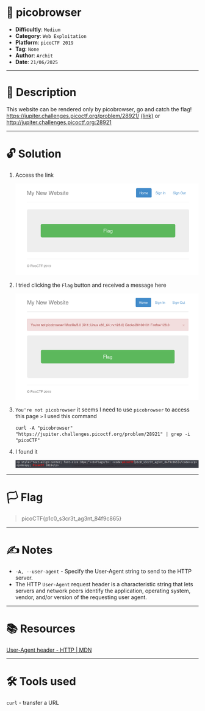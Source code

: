 # :briefcase: picobrowser

- **Difficultly**: `Medium`
- **Category**: `Web Exploitation`
- **Platform**: `picoCTF 2019`
- **Tag**: `None`
- **Author**: `Archit`
- **Date**: `21/06/2025`

---

# :pencil: Description

This website can be rendered only by picobrowser, go and catch the flag! https://jupiter.challenges.picoctf.org/problem/28921/ [(link)](https://play.picoctf.org/practice/challenge/9) or http://jupiter.challenges.picoctf.org:28921

---

# :unlock: Solution

1. Access the link

    ![image1](images/image1.png)

2. I tried clicking the `Flag` button and received a message here

    ![image2](images/image2.png)

3. `You're not picobrowser` it seems I need to use `picobrowser` to access this page `>` I used this command

    ```console
    curl -A "picobrowser" "https://jupiter.challenges.picoctf.org/problem/28921" | grep -i "picoCTF"
    ```

4. I found it

    ![image3](images/image3.png)

---

# :white_flag: Flag

> picoCTF{p1c0_s3cr3t_ag3nt_84f9c865}

---

# :writing_hand: Notes

- `-A, --user-agent` - Specify the User-Agent string to send to the HTTP server.
- The HTTP `User-Agent` request header is a characteristic string that lets servers and network peers identify the application, operating system, vendor, and/or version of the requesting user agent.

---

# :books: Resources

[User-Agent header - HTTP | MDN](https://developer.mozilla.org/en-US/docs/Web/HTTP/Reference/Headers/User-Agent)

---

# :hammer_and_wrench: Tools used

`curl` - transfer a URL

